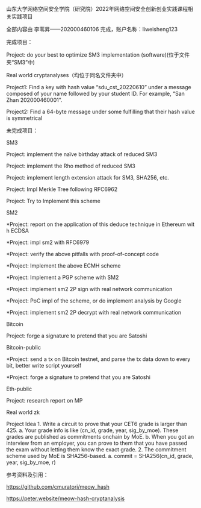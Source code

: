 山东大学网络空间安全学院（研究院）2022年网络空间安全创新创业实践课程相关实践项目

全部内容由 李苇昇——202000460106 完成，账户名称：liweisheng123

完成项目：

Project: do your best to optimize SM3 implementation (software)(位于文件夹“SM3”中)

Real world cryptanalyses（均位于同名文件夹中）

Project1: Find a key with hash value “sdu_cst_20220610” under a message composed of your name followed by your student ID. For example, “San Zhan 202000460001”.

Project2: Find a 64-byte message under some  fulfilling that their hash value is symmetrical

未完成项目：

SM3

Project: implement the naïve birthday attack of reduced SM3

Project: implement the Rho method of reduced SM3

Project: implement length extension attack for SM3, SHA256, etc.

Project: Impl Merkle Tree following RFC6962

Project: Try to Implement this scheme


SM2

*Project: report on the application of this deduce technique in Ethereum with ECDSA

*Project: impl sm2 with RFC6979

*Project: verify the above pitfalls with proof-of-concept code

*Project: Implement the above ECMH scheme

*Project: Implement a PGP scheme with SM2

*Project: implement sm2 2P sign with real network communication

*Project: PoC impl of the scheme, or do implement analysis by Google

*Project: implement sm2 2P decrypt with real network communication

Bitcoin

Project: forge a signature to pretend that you are Satoshi

Bitcoin-public

*Project: send a tx on Bitcoin testnet, and parse the tx data down to every bit, better write script yourself

*Project: forge a signature to pretend that you are Satoshi

Eth-public

Project: research report on MP

Real world zk

Project Idea 1. Write a circuit to prove that your CET6 grade is larger than 425. a. Your grade info is like (cn_id, grade, year, sig_by_moe). These grades are published as commitments onchain by MoE. b. When you got an interview from an employer, you can prove to them that you have passed the exam without letting them know the exact grade. 2. The commitment scheme used by MoE is SHA256-based. a. commit = SHA256(cn_id, grade, year, sig_by_moe, r)

参考资料及引用：

https://github.com/cmuratori/meow_hash

https://peter.website/meow-hash-cryptanalysis
